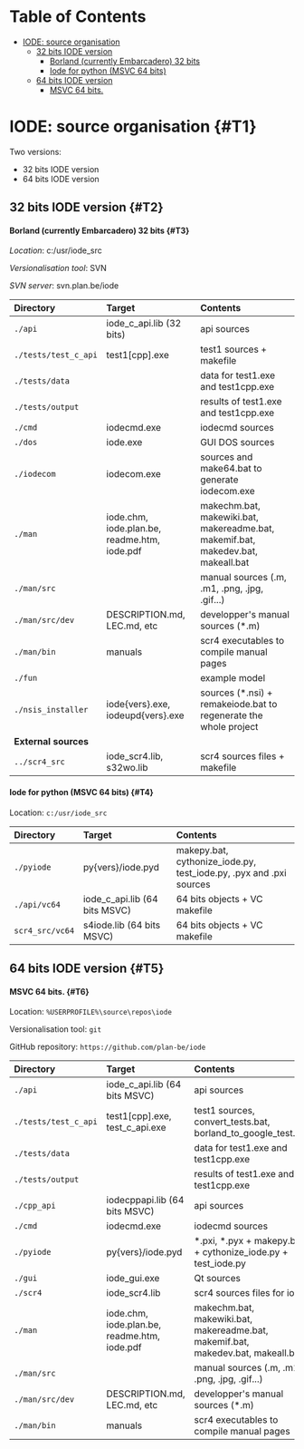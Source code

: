 <!-- This content was generated by scr4w_amd -->

# Table of Contents



- [IODE: source organisation](#T1)
  - [32 bits IODE version](#T2)
      - [Borland (currently Embarcadero) 32 bits](#T3)
      - [Iode for python (MSVC 64 bits)](#T4)
  - [64 bits IODE version](#T5)
      - [MSVC 64 bits.](#T6)

# IODE: source organisation {#T1}

Two versions:

- 32 bits IODE version
- 64 bits IODE version

## 32 bits IODE version {#T2}

#### Borland (currently Embarcadero) 32 bits {#T3}

*Location*: c:/usr/iode\_src

*Versionalisation tool*: SVN

*SVN server*: svn.plan.be/iode

|Directory|Target|Contents|
|:---|:---|:---|
|`./api`|iode_c_api.lib (32 bits)|api sources|
|`./tests/test_c_api`|test1\[cpp\].exe|test1 sources \+ makefile|
|`./tests/data`||data for test1.exe and test1cpp.exe|
|`./tests/output`||results of test1.exe and test1cpp.exe|
|`./cmd`|iodecmd.exe|iodecmd sources|
|`./dos`|iode.exe|GUI DOS sources|
|`./iodecom`|iodecom.exe|sources and make64.bat to generate iodecom.exe|
|`./man`|iode.chm, iode.plan.be, readme.htm, iode.pdf|makechm.bat, makewiki.bat, makereadme.bat, makemif.bat, makedev.bat, makeall.bat|
|`./man/src`||manual sources (.m, .m1, .png, .jpg, .gif...)|
|`./man/src/dev`|DESCRIPTION.md, LEC.md, etc|developper's manual sources (\*.m)|
|`./man/bin`|manuals|scr4 executables to compile manual pages|
|`./fun`||example model|
|`./nsis_installer`|iode\{vers\}.exe, iodeupd\{vers\}.exe|sources (\*.nsi) \+ remakeiode.bat to regenerate the whole project|
|**External sources**|||
|`../scr4_src`|iode_scr4.lib, s32wo.lib|scr4 sources files \+ makefile|

#### Iode for python (MSVC 64 bits) {#T4}

Location: `c:/usr/iode_src`

|Directory|Target|Contents|
|:---|:---|:---|
|`./pyiode`|py\{vers\}/iode.pyd|makepy.bat, cythonize\_iode.py, test\_iode.py, .pyx and .pxi sources|
|`./api/vc64`|iode_c_api.lib (64 bits MSVC)|64 bits objects \+ VC makefile|
|`scr4_src/vc64`|s4iode.lib (64 bits MSVC)|64 bits objects \+ VC makefile|

## 64 bits IODE version {#T5}

#### MSVC 64 bits. {#T6}

Location: `%USERPROFILE%\source\repos\iode`

Versionalisation tool: `git`

GitHub repository: `https://github.com/plan-be/iode`

|Directory|Target|Contents|
|:---|:---|:---|
|`./api`|iode_c_api.lib (64 bits MSVC)|api sources|
|`./tests/test_c_api`|test1\[cpp\].exe, test\_c\_api.exe|test1 sources, convert\_tests.bat, borland\_to\_google\_test.py|
|`./tests/data`||data for test1.exe and test1cpp.exe|
|`./tests/output`||results of test1.exe and test1cpp.exe|
|`./cpp_api`|iodecppapi.lib (64 bits MSVC)|api sources|
|`./cmd`|iodecmd.exe|iodecmd sources|
|`./pyiode`|py\{vers\}/iode.pyd|\*.pxi, \*.pyx \+ makepy.bat \+ cythonize\_iode.py \+ test\_iode.py|
|`./gui`|iode\_gui.exe|Qt sources|
|`./scr4`|iode_scr4.lib|scr4 sources files for iode|
|`./man`|iode.chm, iode.plan.be, readme.htm, iode.pdf|makechm.bat, makewiki.bat, makereadme.bat, makemif.bat, makedev.bat, makeall.bat|
|`./man/src`||manual sources (.m, .m1, .png, .jpg, .gif...)|
|`./man/src/dev`|DESCRIPTION.md, LEC.md, etc|developper's manual sources (\*.m)|
|`./man/bin`|manuals|scr4 executables to compile manual pages|


